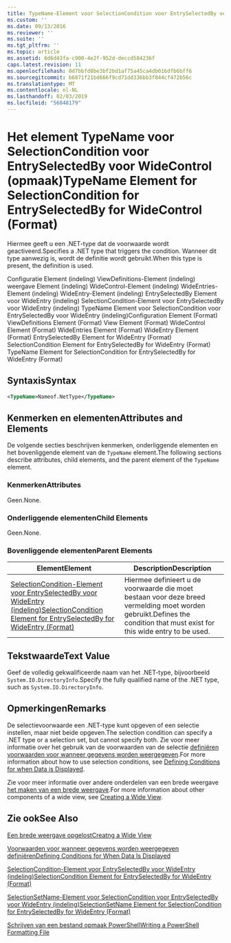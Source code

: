 ```yaml
---
title: TypeName-Element voor SelectionCondition voor EntrySelectedBy voor WideControl (indeling) | Microsoft Docs
ms.custom: ''
ms.date: 09/13/2016
ms.reviewer: ''
ms.suite: ''
ms.tgt_pltfrm: ''
ms.topic: article
ms.assetid: 6d6d43fa-c900-4e2f-952d-deccd584236f
caps.latest.revision: 11
ms.openlocfilehash: 0d7bbfd8be3bf2bd1af75a45ca4db016dfb6bff6
ms.sourcegitcommit: b6871f21bd666f9cd71dd336bb3f844cf472b56c
ms.translationtype: MT
ms.contentlocale: nl-NL
ms.lasthandoff: 02/03/2019
ms.locfileid: "56848179"
---
```

# <a name="typename-element-for-selectioncondition-for-entryselectedby-for-widecontrol-format"></a><span data-ttu-id="f9a65-102">Het element TypeName voor SelectionCondition voor EntrySelectedBy voor WideControl (opmaak)</span><span class="sxs-lookup"><span data-stu-id="f9a65-102">TypeName Element for SelectionCondition for EntrySelectedBy for WideControl (Format)</span></span>

<span data-ttu-id="f9a65-103">Hiermee geeft u een .NET-type dat de voorwaarde wordt geactiveerd.</span><span class="sxs-lookup"><span data-stu-id="f9a65-103">Specifies a .NET type that triggers the condition.</span></span> <span data-ttu-id="f9a65-104">Wanneer dit type aanwezig is, wordt de definitie wordt gebruikt.</span><span class="sxs-lookup"><span data-stu-id="f9a65-104">When this type is present, the definition is used.</span></span>

<span data-ttu-id="f9a65-105">Configuratie Element (indeling) ViewDefinitions-Element (indeling) weergave Element (indeling) WideControl-Element (indeling) WideEntries-Element (indeling) WideEntry-Element (indeling) EntrySelectedBy Element voor WideEntry (indeling) SelectionCondition-Element voor EntrySelectedBy voor WideEntry (indeling) TypeName Element voor SelectionCondition voor EntrySelectedBy voor WideEntry (indeling)</span><span class="sxs-lookup"><span data-stu-id="f9a65-105">Configuration Element (Format) ViewDefinitions Element (Format) View Element (Format) WideControl Element (Format) WideEntries Element (Format) WideEntry Element (Format) EntrySelectedBy Element for WideEntry (Format) SelectionCondition Element for EntrySelectedBy for WideEntry (Format) TypeName Element for SelectionCondition for EntrySelectedBy for WideEntry (Format)</span></span>

## <a name="syntax"></a><span data-ttu-id="f9a65-106">Syntaxis</span><span class="sxs-lookup"><span data-stu-id="f9a65-106">Syntax</span></span>

```xml
<TypeName>Nameof.NetType</TypeName>
```

## <a name="attributes-and-elements"></a><span data-ttu-id="f9a65-107">Kenmerken en elementen</span><span class="sxs-lookup"><span data-stu-id="f9a65-107">Attributes and Elements</span></span>

<span data-ttu-id="f9a65-108">De volgende secties beschrijven kenmerken, onderliggende elementen en het bovenliggende element van de `TypeName` element.</span><span class="sxs-lookup"><span data-stu-id="f9a65-108">The following sections describe attributes, child elements, and the parent element of the `TypeName` element.</span></span>

### <a name="attributes"></a><span data-ttu-id="f9a65-109">Kenmerken</span><span class="sxs-lookup"><span data-stu-id="f9a65-109">Attributes</span></span>

<span data-ttu-id="f9a65-110">Geen.</span><span class="sxs-lookup"><span data-stu-id="f9a65-110">None.</span></span>

### <a name="child-elements"></a><span data-ttu-id="f9a65-111">Onderliggende elementen</span><span class="sxs-lookup"><span data-stu-id="f9a65-111">Child Elements</span></span>

<span data-ttu-id="f9a65-112">Geen.</span><span class="sxs-lookup"><span data-stu-id="f9a65-112">None.</span></span>

### <a name="parent-elements"></a><span data-ttu-id="f9a65-113">Bovenliggende elementen</span><span class="sxs-lookup"><span data-stu-id="f9a65-113">Parent Elements</span></span>

|<span data-ttu-id="f9a65-114">Element</span><span class="sxs-lookup"><span data-stu-id="f9a65-114">Element</span></span>|<span data-ttu-id="f9a65-115">Description</span><span class="sxs-lookup"><span data-stu-id="f9a65-115">Description</span></span>|
|-------------|-----------------|
|[<span data-ttu-id="f9a65-116">SelectionCondition-Element voor EntrySelectedBy voor WideEntry (indeling)</span><span class="sxs-lookup"><span data-stu-id="f9a65-116">SelectionCondition Element for EntrySelectedBy for WideEntry (Format)</span></span>](./selectioncondition-element-for-entryselectedby-for-widecontrol-format.md)|<span data-ttu-id="f9a65-117">Hiermee definieert u de voorwaarde die moet bestaan voor deze breed vermelding moet worden gebruikt.</span><span class="sxs-lookup"><span data-stu-id="f9a65-117">Defines the condition that must exist for this wide entry to be used.</span></span>|

## <a name="text-value"></a><span data-ttu-id="f9a65-118">Tekstwaarde</span><span class="sxs-lookup"><span data-stu-id="f9a65-118">Text Value</span></span>

<span data-ttu-id="f9a65-119">Geef de volledig gekwalificeerde naam van het .NET-type, bijvoorbeeld `System.IO.DirectoryInfo`.</span><span class="sxs-lookup"><span data-stu-id="f9a65-119">Specify the fully qualified name of the .NET type, such as `System.IO.DirectoryInfo`.</span></span>

## <a name="remarks"></a><span data-ttu-id="f9a65-120">Opmerkingen</span><span class="sxs-lookup"><span data-stu-id="f9a65-120">Remarks</span></span>

<span data-ttu-id="f9a65-121">De selectievoorwaarde een .NET-type kunt opgeven of een selectie instellen, maar niet beide opgeven.</span><span class="sxs-lookup"><span data-stu-id="f9a65-121">The selection condition can specify a .NET type or a selection set, but cannot specify both.</span></span> <span data-ttu-id="f9a65-122">Zie voor meer informatie over het gebruik van de voorwaarden van de selectie [definiëren voorwaarden voor wanneer gegevens worden weergegeven](./defining-conditions-for-displaying-data.md).</span><span class="sxs-lookup"><span data-stu-id="f9a65-122">For more information about how to use selection conditions, see [Defining Conditions for when Data is Displayed](./defining-conditions-for-displaying-data.md).</span></span>

<span data-ttu-id="f9a65-123">Zie voor meer informatie over andere onderdelen van een brede weergave [het maken van een brede weergave](./creating-a-wide-view.md).</span><span class="sxs-lookup"><span data-stu-id="f9a65-123">For more information about other components of a wide view, see [Creating a Wide View](./creating-a-wide-view.md).</span></span>

## <a name="see-also"></a><span data-ttu-id="f9a65-124">Zie ook</span><span class="sxs-lookup"><span data-stu-id="f9a65-124">See Also</span></span>

[<span data-ttu-id="f9a65-125">Een brede weergave opgelost</span><span class="sxs-lookup"><span data-stu-id="f9a65-125">Creatng a Wide View</span></span>](./creating-a-wide-view.md)

[<span data-ttu-id="f9a65-126">Voorwaarden voor wanneer gegevens worden weergegeven definiëren</span><span class="sxs-lookup"><span data-stu-id="f9a65-126">Defining Conditions for When Data Is Displayed</span></span>](./defining-conditions-for-displaying-data.md)

[<span data-ttu-id="f9a65-127">SelectionCondition-Element voor EntrySelectedBy voor WideEntry (indeling)</span><span class="sxs-lookup"><span data-stu-id="f9a65-127">SelectionCondition Element for EntrySelectedBy for WideEntry (Format)</span></span>](./selectioncondition-element-for-entryselectedby-for-widecontrol-format.md)

[<span data-ttu-id="f9a65-128">SelectionSetName-Element voor SelectionCondition voor EntrySelectedBy voor WideEntry (indeling)</span><span class="sxs-lookup"><span data-stu-id="f9a65-128">SelectionSetName Element for SelectionCondition for EntrySelectedBy for WideEntry (Format)</span></span>](./selectionsetname-element-for-selectioncondition-for-entryselectedby-for-wideentry-format.md)

[<span data-ttu-id="f9a65-129">Schrijven van een bestand opmaak PowerShell</span><span class="sxs-lookup"><span data-stu-id="f9a65-129">Writing a PowerShell Formatting File</span></span>](./writing-a-powershell-formatting-file.md)
